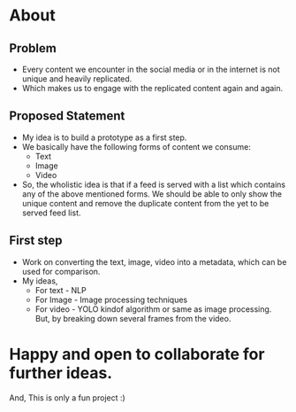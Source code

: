 # About

## Problem

* Every content we encounter in the social media or in the internet is not unique and heavily replicated. 
* Which makes us to engage with the replicated content again and again.

## Proposed Statement

* My idea is to build a prototype as a first step.
* We basically have the following forms of content we consume:
  * Text
  * Image
  * Video
* So, the wholistic idea is that if a feed is served with a list which contains any of the above mentioned forms. We should be able to only show the unique content and remove the duplicate content from the yet to be served feed list.


## First step

* Work on converting the text, image, video into a metadata, which can be used for comparison.
* My ideas,
   * For text - NLP
   * For Image - Image processing techniques
   * For video - YOLO kindof algorithm or same as image processing. But, by breaking down several frames from the video.
 


# Happy and open to collaborate for further ideas.

And, This is only a fun project :)
